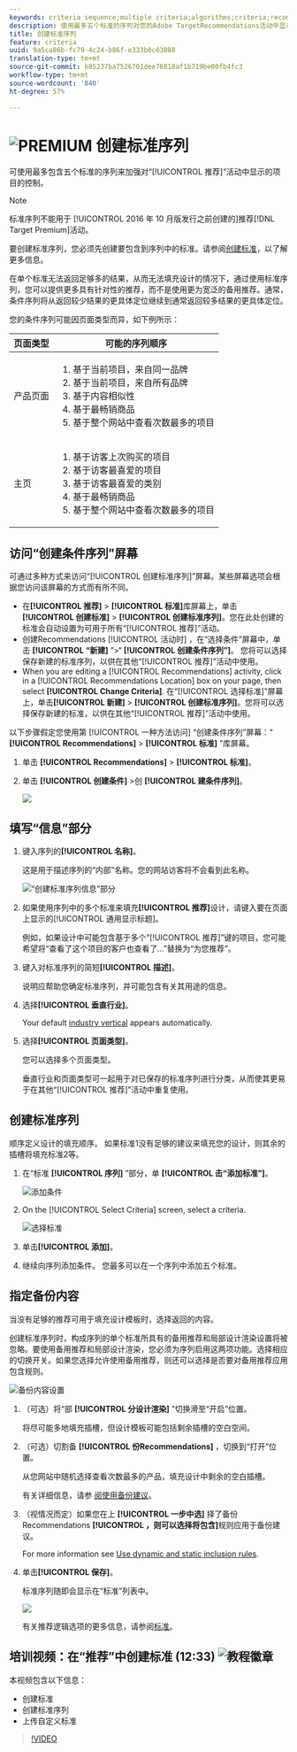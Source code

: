```yaml
---
keywords: criteria sequence;multiple criteria;algorithms;criteria;recommendations criteria;sequence;
description: 使用最多五个标准的序列对您的Adobe TargetRecommendations活动中显示的项目进行更大控制。
title: 创建标准序列
feature: criteria
uuid: 9a5ca86b-fc79-4c24-b86f-e333b0c63088
translation-type: tm+mt
source-git-commit: b85237ba7526701dee76810af1b719be00fb4fc3
workflow-type: tm+mt
source-wordcount: '840'
ht-degree: 57%

---
```



# ![PREMIUM](/help/assets/premium.png) 创建标准序列

可使用最多包含五个标准的序列来加强对“[!UICONTROL 推荐]”活动中显示的项目的控制。

>[!NOTE]
>
>标准序列不能用于 [!UICONTROL  2016 年 10 月版发行之前创建的]推荐[!DNL Target Premium]活动。

要创建标准序列，您必须先创建要包含到序列中的标准。请参阅[创建标准](/help/c-recommendations/c-algorithms/create-new-algorithm.md)，以了解更多信息。

在单个标准无法返回足够多的结果，从而无法填充设计的情况下，通过使用标准序列，您可以提供更多具有针对性的推荐，而不是使用更为宽泛的备用推荐。通常，条件序列将从返回较少结果的更具体定位继续到通常返回较多结果的更具体定位。

您的条件序列可能因页面类型而异，如下例所示：

| 页面类型 | 可能的序列顺序 |
| --- | --- |
| 产品页面 | <ol><li>基于当前项目，来自同一品牌</li><li>基于当前项目，来自所有品牌</li><li>基于内容相似性</li><li>基于最畅销商品</li><li>基于整个网站中查看次数最多的项目</li></ol> |
| 主页 | <ol><li>基于访客上次购买的项目 </li><li>基于访客最喜爱的项目</li><li>基于访客最喜爱的类别</li><li>基于最畅销商品</li><li>基于整个网站中查看次数最多的项目</li></ol> |

## 访问“创建条件序列”屏幕

可通过多种方式来访问“[!UICONTROL 创建标准序列]”屏幕。某些屏幕选项会根据您访问该屏幕的方式而有所不同。

* 在&#x200B;**[!UICONTROL 推荐]** > **[!UICONTROL 标准]**&#x200B;库屏幕上，单击&#x200B;**[!UICONTROL 创建标准]** > **[!UICONTROL 创建标准序列]**。您在此处创建的标准会自动设置为可用于所有“[!UICONTROL 推荐]”活动。
* 创建Recommendations [!UICONTROL 活动时] ，在“选择条件”屏幕中，单击 **[!UICONTROL “新建]** ”>“ **[!UICONTROL 创建条件序列”]**。 您将可以选择保存新建的标准序列，以供在其他“[!UICONTROL 推荐]”活动中使用。
* When you are editing a [!UICONTROL Recommendations] activity, click in a [!UICONTROL Recommendations Location] box on your page, then select **[!UICONTROL Change Criteria]**. 在“[!UICONTROL 选择标准]”屏幕上，单击&#x200B;**[!UICONTROL 新建]** > **[!UICONTROL 创建标准序列]**。您将可以选择保存新建的标准，以供在其他“[!UICONTROL 推荐]”活动中使用。

以下步骤假定您使用第 [!UICONTROL 一种方法访问] “创建条件序列”屏幕：“ **[!UICONTROL Recommendations]** > **[!UICONTROL 标准]** ”库屏幕。

1. 单击 **[!UICONTROL Recommendations]** > **[!UICONTROL 标准]**。

1. 单击 **[!UICONTROL 创建条件]** >创 **[!UICONTROL 建条件序列]**。

   ![](assets/CreateCriteriaSequence.png)

## 填写“信息”部分

1. 键入序列的&#x200B;**[!UICONTROL 名称]**。

   这是用于描述序列的“内部”名称。您的网站访客将不会看到此名称。

   ![“创建标准序列信息”部分](/help/c-recommendations/c-algorithms/assets/criteria-sequence-info.png)

1. 如果使用序列中的多个标准来填充&#x200B;**[!UICONTROL 推荐]**&#x200B;设计，请键入要在页面上显示的[!UICONTROL 通用显示标题]。

   例如，如果设计中可能包含基于多个“[!UICONTROL 推荐]”键的项目，您可能希望将“查看了这个项目的客户也查看了...”替换为“为您推荐”。

1. 键入对标准序列的简短&#x200B;**[!UICONTROL 描述]**。

   说明应帮助您确定标准序列，并可能包含有关其用途的信息。

1. 选择&#x200B;**[!UICONTROL 垂直行业]**。

   Your default [industry vertical](/help/c-recommendations/c-algorithms/algorithms.md#section_936BCFCF234C49A2BEC1C38AAC2D71AF) appears automatically.

1. 选择&#x200B;**[!UICONTROL 页面类型]**。

   您可以选择多个页面类型。

   垂直行业和页面类型可一起用于对已保存的标准序列进行分类，从而使其更易于在其他“[!UICONTROL 推荐]”活动中重复使用。

## 创建标准序列

顺序定义设计的填充顺序。 如果标准1没有足够的建议来填充您的设计，则其余的插槽将填充标准2等。

1. 在“标准 **[!UICONTROL 序列]** ”部分，单 **[!UICONTROL 击“添加标准”]**。

   ![添加条件](/help/c-recommendations/c-algorithms/assets/add-criteria.png)

1. On the [!UICONTROL Select Criteria] screen, select a criteria.

   ![选择标准](/help/c-recommendations/c-algorithms/assets/select-criteria.png)

1. 单击&#x200B;**[!UICONTROL 添加]**。

1. 继续向序列添加条件。 您最多可以在一个序列中添加五个标准。

## 指定备份内容

当没有足够的推荐可用于填充设计模板时，选择返回的内容。

创建标准序列时，构成序列的单个标准所具有的备用推荐和局部设计渲染设置将被忽略。要使用备用推荐和局部设计渲染，您必须为序列启用这两项功能。选择相应的切换开关。如果您选择允许使用备用推荐，则还可以选择是否要对备用推荐应用包含规则。

![备份内容设置](/help/c-recommendations/c-algorithms/assets/backup-content-settings.png)

1. （可选）将“部 **[!UICONTROL 分设计渲染]** ”切换滑至“开启”位置。

   将尽可能多地填充插槽，但设计模板可能包括剩余插槽的空白空间。

1. （可选）切割备 **[!UICONTROL 份Recommendations]** ，切换到“打开”位置。

   从您网站中随机选择查看次数最多的产品，填充设计中剩余的空白插槽。

   有关详细信息，请参 [阅使用备份建议](/help/c-recommendations/c-algorithms/backup-recs.md)。

1. （视情况而定）如果您在上 **[!UICONTROL 一步中选]** 择了备份Recommendations **[!UICONTROL ，则可以选择将包含]**&#x200B;规则应用于备份建议。

   For more information see [Use dynamic and static inclusion rules](/help/c-recommendations/c-algorithms/use-dynamic-and-static-inclusion-rules.md).

1. 单击&#x200B;**[!UICONTROL 保存]**。

   标准序列随即会显示在“标准”列表中。

   ![](assets/CriteriaSequenceCard.png)

   有关推荐逻辑选项的更多信息，请参阅[标准](../../c-recommendations/c-algorithms/algorithms.md#concept_4BD01DC437F543C0A13621C93A302750)。

## 培训视频：在“推荐”中创建标准 (12:33) ![教程徽章](/help/assets/tutorial.png)

本视频包含以下信息：

* 创建标准
* 创建标准序列
* 上传自定义标准

>[!VIDEO](https://video.tv.adobe.com/v/27694?quality=12)
